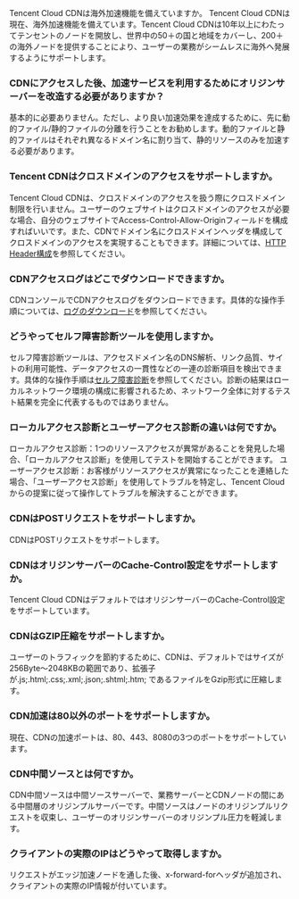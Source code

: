 Tencent Cloud CDNは海外加速機能を備えていますか。
Tencent Cloud CDNは現在、海外加速機能を備えています。Tencent Cloud CDNは10年以上にわたってテンセントのノードを開放し、世界中の50＋の国と地域をカバーし、200＋の海外ノードを提供することにより、ユーザーの業務がシームレスに海外へ発展するようにサポートします。

### CDNにアクセスした後、加速サービスを利用するためにオリジンサーバーを改造する必要がありますか？
基本的に必要ありません。ただし、より良い加速効果を達成するために、先に動的ファイル/静的ファイルの分離を行うことをお勧めします。動的ファイルと静的ファイルはそれぞれ異なるドメイン名に割り当て、静的リソースのみを加速する必要があります。

### Tencent CDNはクロスドメインのアクセスをサポートしますか。
Tencent Cloud CDNは、クロスドメインのアクセスを扱う際にクロスドメイン制限を行いません。ユーザーのウェブサイトはクロスドメインのアクセスが必要な場合、自分のウェブサイトでAccess-Control-Allow-Originフィールドを構成すればいいです。また、CDNでドメイン名にクロスドメインヘッダを構成してクロスドメインのアクセスを実現することもできます。詳細については、[HTTP Header構成](https://intl.cloud.tencent.com/doc/product/228/6296)を参照してください。

### CDNアクセスログはどこでダウンロードできますか。
CDNコンソールでCDNアクセスログをダウンロードできます。具体的な操作手順については、[ログのダウンロード](https://intl.cloud.tencent.com/document/product/228/6316)を参照してください。

### どうやってセルフ障害診断ツールを使用しますか。
セルフ障害診断ツールは、アクセスドメイン名のDNS解析、リンク品質、サイトの利用可能性、データアクセスの一貫性などの一連の診断項目を検出できます。具体的な操作手順は[セルフ障害診断](https://intl.cloud.tencent.com/document/product/228/6304)を参照してください。診断の結果はローカルネットワーク環境の構成に影響されるため、ネットワーク全体に対するテスト結果を完全に代表するものではありません。

### ローカルアクセス診断とユーザーアクセス診断の違いは何ですか。
ローカルアクセス診断：1つのリソースアクセスが異常があることを発見した場合、「ローカルアクセス診断」を使用してテストを開始することができます。
ユーザーアクセス診断：お客様がリソースアクセスが異常になったことを連絡した場合、「ユーザーアクセス診断」を使用してトラブルを特定し、Tencent Cloudからの提案に従って操作してトラブルを解決することができます。

### CDNはPOSTリクエストをサポートしますか。
CDNはPOSTリクエストをサポートします。

### CDNはオリジンサーバーのCache-Control設定をサポートしますか。
Tencent Cloud CDNはデフォルトではオリジンサーバーのCache-Control設定をサポートしています。

### CDNはGZIP圧縮をサポートしますか。
ユーザーのトラフィックを節約するために、CDNは、デフォルトではサイズが256Byte～2048KBの範囲であり、拡張子が.js;.html;.css;.xml;.json;.shtml;.htm; であるファイルをGzip形式に圧縮します。

### CDN加速は80以外のポートをサポートしますか。
現在、CDNの加速ポートは、80、443、8080の3つのポートをサポートしています。

### CDN中間ソースとは何ですか。
CDN中間ソースは中間ソースサーバーで、業務サーバーとCDNノードの間にある中間層のオリジンプルサーバーです。中間ソースはノードのオリジンプルリクエストを収束し、ユーザーのオリジンサーバーのオリジンプル圧力を軽減します。

###  クライアントの実際のIPはどうやって取得しますか。
リクエストがエッジ加速ノードを通した後、x-forward-forヘッダが追加され、クライアントの実際のIP情報が付いています。
